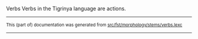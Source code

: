Verbs
Verbs in the Tigrinya language are actions.

* * *

<small>This (part of) documentation was generated from [src/fst/morphology/stems/verbs.lexc](https://github.com/giellalt/lang-tir/blob/main/src/fst/morphology/stems/verbs.lexc)</small>

---

